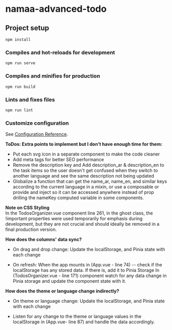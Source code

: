 # namaa-advanced-todo

## Project setup
```
npm install
```

### Compiles and hot-reloads for development
```
npm run serve
```

### Compiles and minifies for production
```
npm run build
```

### Lints and fixes files
```
npm run lint
```

### Customize configuration
See [Configuration Reference](https://cli.vuejs.org/config/).


**ToDos: Extra points to implement but I don't have enough time for them:**
- Put each svg icon in a separate component to make the code cleaner
- Add meta tags for better SEO performance
- Remove the description key and Add description_ar & description_en to the task items so the user doesn't get confused when they switch to another language and see the same description not being updated
- Globalize a function that can get the name_ar, name_en, and similar keys according to the current language in a mixin, or use a composable or provide and inject so it can be accessed anywhere instead of prop drilling the nameKey computed variable in some components.
  
**Note on CSS Styling** <br>
In the TodosOrganizer.vue component line 261, in the ghost class, the !important properties were used temporarily for emphasis during development, but they are not crucial and should ideally be removed in a final production version.

**How does the columns' data sync?**
- On drag and drop change:
Update the localStorage, and Pinia state with each change

- On refresh:
When the app mounts in (App.vue - line 74) -- check if the localStorage has any stored data. If there is, add it to Pinia Storage
In (TodosOrganizer.vue - line 171) component watch for any data change in Pinia storage and update the component state with it.

**How does the theme or language change indirectly?**
- On theme or language change:
Update the localStorage, and Pinia state with each change

- Listen for any change to the theme or language values in the localStorage in (App.vue- line 87) and handle the data accordingly. 
